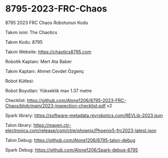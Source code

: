 # 8795-2023-FRC-Chaos

8795 2023 FRC Chaos Robotunun Kodu

Takım ismi: The Chaotics

Takım Kodu: 8795

Takım Website: https://chaotics8795.com

Robotik Kaptanı: Mert Ata Baber

Takım Kaptanı: Ahmet Cevdet Özgenç

Robot Kütlesi:

Robot Boyutları: Yükseklik max 1.37 metre

Checklist: https://github.com/Alone1206/8795-2023-FRC-Chaos/blob/main/2023-inspection-checklist.pdf v2

Spark library: https://software-metadata.revrobotics.com/REVLib-2023.json

Talon library: https://maven.ctr-electronics.com/release/com/ctre/phoenix/Phoenix5-frc2023-latest.json

Talon Debug: https://github.com/Alone1206/8795-talon-debug

Spark Debug: https://github.com/Alone1206/Spark-debug-8795
